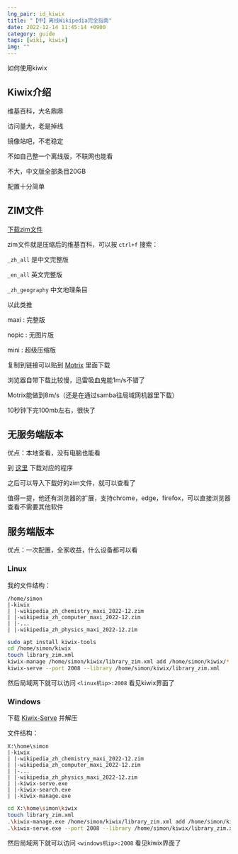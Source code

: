 ```yaml
---
lng_pair: id_kiwix
title: "【中】离线Wikipedia完全指南"
date: 2022-12-14 11:45:14 +0900
category: guide
tags: [wiki, kiwix]
img: ""
---
```


<!-- OUTLINE-START -->

如何使用kiwix

<!-- OUTLINE-END -->

## Kiwix介绍

维基百科，大名鼎鼎

访问量大，老是掉线

镜像站吧，不老稳定

不如自己整一个离线版，不联网也能看

不大，中文版全部条目20GB

配置十分简单

## ZIM文件

[下载zim文件](https://download.kiwix.org/zim/wikipedia/)

zim文件就是压缩后的维基百科，可以按 `ctrl+f` 搜索：

`_zh_all` 是中文完整版

`_en_all` 英文完整版

`_zh_geography` 中文地理条目

以此类推

maxi : 完整版

nopic : 无图片版

mini : 超级压缩版

复制到链接可以贴到 [Motrix](https://motrix.app/) 里面下载

浏览器自带下载比较慢，迅雷吸血鬼能1m/s不错了

Motrix能做到8m/s（还是在通过samba往局域网机器里下载）

10秒钟下完100mb左右，很快了

## 无服务端版本

优点：本地查看，没有电脑也能看

到 [这里](https://www.kiwix.org/en/download/) 下载对应的程序

之后可以导入下载好的zim文件，就可以查看了

值得一提，他还有浏览器的扩展，支持chrome，edge，firefox，可以直接浏览器查看不需要其他软件

## 服务端版本

优点：一次配置，全家收益，什么设备都可以看

### Linux

我的文件结构：

```
/home/simon
|-kiwix
| |-wikipedia_zh_chemistry_maxi_2022-12.zim
| |-wikipedia_zh_computer_maxi_2022-12.zim
| |-...
| |-wikipedia_zh_physics_maxi_2022-12.zim
```

```sh
sudo apt install kiwix-tools
cd /home/simon/kiwix
touch library_zim.xml
kiwix-manage /home/simon/kiwix/library_zim.xml add /home/simon/kiwix/*.zim
kiwix-serve --port 2008 --library /home/simon/kiwix/library_zim.xml
```

然后局域网下就可以访问 `<linux机ip>:2008` 看见kiwix界面了

### Windows

下载 [Kiwix-Serve](https://www.kiwix.org/en/downloads/kiwix-serve/) 并解压

文件结构：

```
X:\home\simon
|-kiwix
| |-wikipedia_zh_chemistry_maxi_2022-12.zim
| |-wikipedia_zh_computer_maxi_2022-12.zim
| |-...
| |-wikipedia_zh_physics_maxi_2022-12.zim
| |-kiwix-serve.exe
| |-kiwix-search.exe
| |-kiwix-manage.exe
```

```sh
cd X:\home\simon\kiwix
touch library_zim.xml
.\kiwix-manage.exe /home/simon/kiwix/library_zim.xml add /home/simon/kiwix/*.zim
.\kiwix-serve.exe --port 2008 --library /home/simon/kiwix/library_zim.xml
```

然后局域网下就可以访问 `<windows机ip>:2008` 看见kiwix界面了